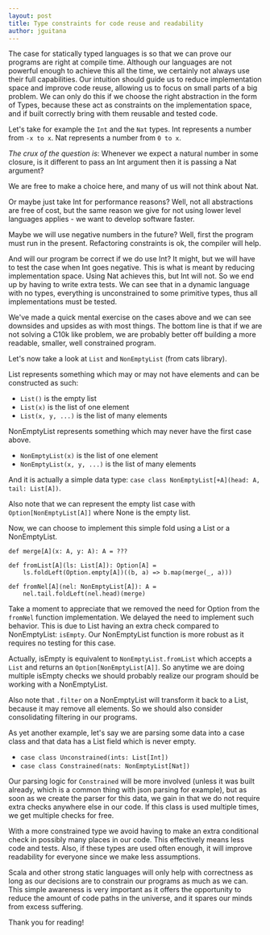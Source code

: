 ```yaml
---
layout: post
title: Type constraints for code reuse and readability
author: jguitana
---
```


The case for statically typed languages is so that we can prove our programs are right at compile time. Although our languages are not powerful enough to achieve this all the time, we certainly not always use their full capabilities. Our intuition should guide us to reduce implementation space and improve code reuse, allowing us to focus on small parts of a big problem. We can only do this if we choose the right abstraction in the form of Types, because these act as constraints on the implementation space, and if built correctly bring with them reusable and tested code.

Let's take for example the `Int` and the `Nat` types. Int represents a number from `-x to x`. Nat represents a number from `0 to x`.

*The crux of the question is*: Whenever we expect a natural number in some closure, is it different to pass an Int argument then it is passing a Nat argument?

We are free to make a choice here, and many of us will not think about Nat.

Or maybe just take Int for performance reasons? Well, not all abstractions are free of cost, but the same reason we give for not using lower level languages applies - we want to develop software faster.

Maybe we will use negative numbers in the future? Well, first the program must run in the present. Refactoring constraints is ok, the compiler will help.

And will our program be correct if we do use Int? It might, but we will have to test the case when Int goes negative. This is what is meant by reducing implementation space. Using Nat achieves this, but Int will not. So we end up by having to write extra tests. We can see that in a dynamic language with no types, everything is unconstrained to some primitive types, thus all implementations must be tested.

We've made a quick mental exercise on the cases above and we can see downsides and upsides as with most things. The bottom line is that if we are not solving a C10k like problem, we are probably better off building a more readable, smaller, well constrained program.

Let's now take a look at `List` and `NonEmptyList` (from cats library).

List represents something which may or may not have elements and can be constructed as such:
- `List()` is the empty list
- `List(x)` is the list of one element
- `List(x, y, ...)` is the list of many elements

NonEmptyList represents something which may never have the first case above.
- `NonEmptyList(x)` is the list of one element
- `NonEmptyList(x, y, ...)` is the list of many elements

And it is actually a simple data type: `case class NonEmptyList[+A](head: A, tail: List[A])`.

Also note that we can represent the empty list case with `Option[NonEmptyList[A]]` where None is the empty list.

Now, we can choose to implement this simple fold using a List or a NonEmptyList.

```
def merge[A](x: A, y: A): A = ???

def fromList[A](ls: List[A]): Option[A] =
    ls.foldLeft(Option.empty[A])((b, a) => b.map(merge(_, a)))

def fromNel[A](nel: NonEmptyList[A]): A =
    nel.tail.foldLeft(nel.head)(merge)
```
Take a moment to appreciate that we removed the need for Option from the `fromNel` function implementation. We delayed the need to implement such behavior. This is due to List having an extra check compared to NonEmptyList: `isEmpty`. Our NonEmptyList function is more robust as it requires no testing for this case.

Actually, isEmpty is equivalent to `NonEmptyList.fromList` which accepts a `List` and returns an `Option[NonEmptyList[A]]`. So anytime we are doing multiple isEmpty checks we should probably realize our program should be working with a NonEmptyList.

Also note that `.filter` on a NonEmptyList will transform it back to a List, because it may remove all elements. So we should also consider consolidating filtering in our programs.

As yet another example, let's say we are parsing some data into a case class and that data has a List field which is never empty.
- `case class Unconstrained(ints: List[Int])`
- `case class Constrained(nats: NonEmptyList[Nat])`

Our parsing logic for `Constrained` will be more involved (unless it was built already, which is a common thing with json parsing for example), but as soon as we create the parser for this data, we gain in that we do not require extra checks anywhere else in our code. If this class is used multiple times, we get multiple checks for free.

With a more constrained type we avoid having to make an extra conditional check in possibly many places in our code. This effectively means less code and tests. Also, if these types are used often enough, it will improve readability for everyone since we make less assumptions.

Scala and other strong static languages will only help with correctness as long as our decisions are to constrain our programs as much as we can. This simple awareness is very important as it offers the opportunity to reduce the amount of code paths in the universe, and it spares our minds from excess suffering.

Thank you for reading!